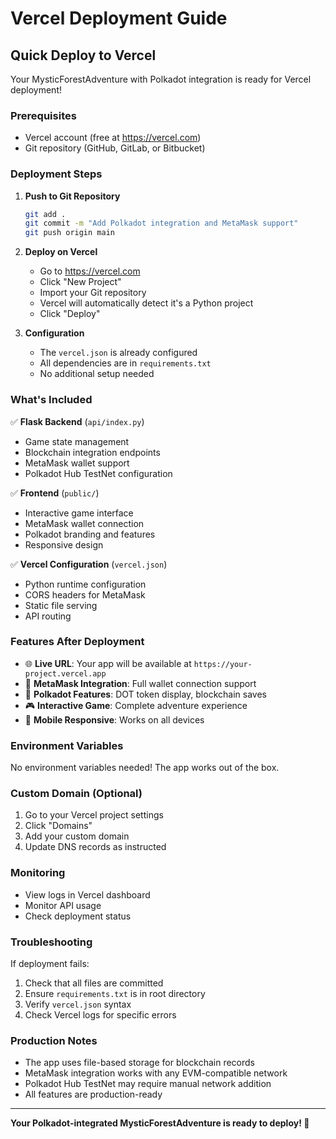 # Vercel Deployment Guide

## Quick Deploy to Vercel

Your MysticForestAdventure with Polkadot integration is ready for Vercel deployment!

### Prerequisites
- Vercel account (free at https://vercel.com)
- Git repository (GitHub, GitLab, or Bitbucket)

### Deployment Steps

1. **Push to Git Repository**
   ```bash
   git add .
   git commit -m "Add Polkadot integration and MetaMask support"
   git push origin main
   ```

2. **Deploy on Vercel**
   - Go to https://vercel.com
   - Click "New Project"
   - Import your Git repository
   - Vercel will automatically detect it's a Python project
   - Click "Deploy"

3. **Configuration**
   - The `vercel.json` is already configured
   - All dependencies are in `requirements.txt`
   - No additional setup needed

### What's Included

✅ **Flask Backend** (`api/index.py`)
- Game state management
- Blockchain integration endpoints
- MetaMask wallet support
- Polkadot Hub TestNet configuration

✅ **Frontend** (`public/`)
- Interactive game interface
- MetaMask wallet connection
- Polkadot branding and features
- Responsive design

✅ **Vercel Configuration** (`vercel.json`)
- Python runtime configuration
- CORS headers for MetaMask
- Static file serving
- API routing

### Features After Deployment

- 🌐 **Live URL**: Your app will be available at `https://your-project.vercel.app`
- 🔗 **MetaMask Integration**: Full wallet connection support
- 💎 **Polkadot Features**: DOT token display, blockchain saves
- 🎮 **Interactive Game**: Complete adventure experience
- 📱 **Mobile Responsive**: Works on all devices

### Environment Variables

No environment variables needed! The app works out of the box.

### Custom Domain (Optional)

1. Go to your Vercel project settings
2. Click "Domains"
3. Add your custom domain
4. Update DNS records as instructed

### Monitoring

- View logs in Vercel dashboard
- Monitor API usage
- Check deployment status

### Troubleshooting

If deployment fails:
1. Check that all files are committed
2. Ensure `requirements.txt` is in root directory
3. Verify `vercel.json` syntax
4. Check Vercel logs for specific errors

### Production Notes

- The app uses file-based storage for blockchain records
- MetaMask integration works with any EVM-compatible network
- Polkadot Hub TestNet may require manual network addition
- All features are production-ready

---

**Your Polkadot-integrated MysticForestAdventure is ready to deploy! 🚀**

